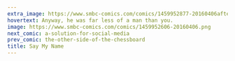 ```yaml
---
extra_image: https://www.smbc-comics.com/comics/1459952877-20160406after.png
hovertext: Anyway, he was far less of a man than you.
image: https://www.smbc-comics.com/comics/1459952606-20160406.png
next_comic: a-solution-for-social-media
prev_comic: the-other-side-of-the-chessboard
title: Say My Name
---
```


